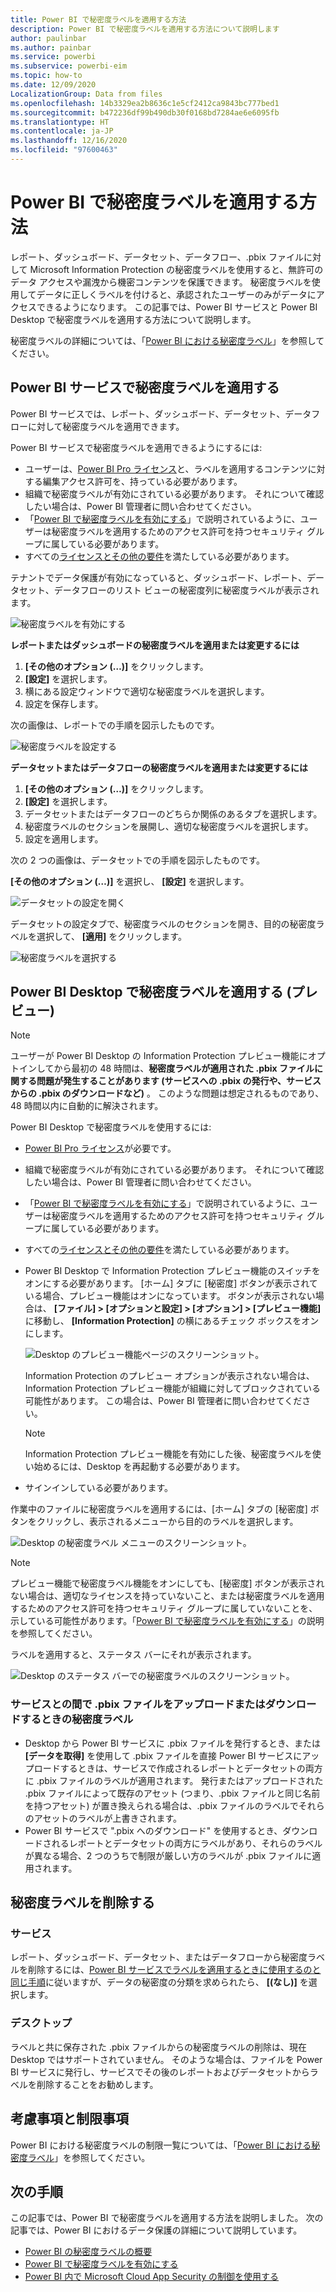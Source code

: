 ```yaml
---
title: Power BI で秘密度ラベルを適用する方法
description: Power BI で秘密度ラベルを適用する方法について説明します
author: paulinbar
ms.author: painbar
ms.service: powerbi
ms.subservice: powerbi-eim
ms.topic: how-to
ms.date: 12/09/2020
LocalizationGroup: Data from files
ms.openlocfilehash: 14b3329ea2b8636c1e5cf2412ca9843bc777bed1
ms.sourcegitcommit: b472236df99b490db30f0168bd7284ae6e6095fb
ms.translationtype: HT
ms.contentlocale: ja-JP
ms.lasthandoff: 12/16/2020
ms.locfileid: "97600463"
---
```

# <a name="how-to-apply-sensitivity-labels-in-power-bi"></a>Power BI で秘密度ラベルを適用する方法

レポート、ダッシュボード、データセット、データフロー、.pbix ファイルに対して Microsoft Information Protection の秘密度ラベルを使用すると、無許可のデータ アクセスや漏洩から機密コンテンツを保護できます。 秘密度ラベルを使用してデータに正しくラベルを付けると、承認されたユーザーのみがデータにアクセスできるようになります。 この記事では、Power BI サービスと Power BI Desktop で秘密度ラベルを適用する方法について説明します。

秘密度ラベルの詳細については、「[Power BI における秘密度ラベル](service-security-sensitivity-label-overview.md)」を参照してください。

## <a name="apply-sensitivity-labels-in-the-power-bi-service"></a>Power BI サービスで秘密度ラベルを適用する

Power BI サービスでは、レポート、ダッシュボード、データセット、データフローに対して秘密度ラベルを適用できます。

Power BI サービスで秘密度ラベルを適用できるようにするには:
* ユーザーは、[Power BI Pro ライセンス](./service-admin-purchasing-power-bi-pro.md)と、ラベルを適用するコンテンツに対する編集アクセス許可を、持っている必要があります。
* 組織で秘密度ラベルが有効にされている必要があります。 それについて確認したい場合は、Power BI 管理者に問い合わせてください。
* 「[Power BI で秘密度ラベルを有効にする](./service-security-enable-data-sensitivity-labels.md)」で説明されているように、ユーザーは秘密度ラベルを適用するためのアクセス許可を持つセキュリティ グループに属している必要があります。
* すべての[ライセンスとその他の要件](./service-security-enable-data-sensitivity-labels.md#licensing-and-requirements)を満たしている必要があります。

テナントでデータ保護が有効になっていると、ダッシュボード、レポート、データセット、データフローのリスト ビューの秘密度列に秘密度ラベルが表示されます。

![秘密度ラベルを有効にする](media/service-security-apply-data-sensitivity-labels/apply-data-sensitivity-labels-01.png)

**レポートまたはダッシュボードの秘密度ラベルを適用または変更するには**
1. **[その他のオプション (…)]** をクリックします。
1. **[設定]** を選択します。
1. 横にある設定ウィンドウで適切な秘密度ラベルを選択します。
1. 設定を保存します。

次の画像は、レポートでの手順を図示したものです。

![秘密度ラベルを設定する](media/service-security-apply-data-sensitivity-labels/apply-data-sensitivity-labels-02.png)

**データセットまたはデータフローの秘密度ラベルを適用または変更するには**

1. **[その他のオプション (…)]** をクリックします。
1. **[設定]** を選択します。
1. データセットまたはデータフローのどちらか関係のあるタブを選択します。
1. 秘密度ラベルのセクションを展開し、適切な秘密度ラベルを選択します。
1. 設定を適用します。

次の 2 つの画像は、データセットでの手順を図示したものです。

**[その他のオプション (…)]** を選択し、 **[設定]** を選択します。

![データセットの設定を開く](media/service-security-apply-data-sensitivity-labels/apply-data-sensitivity-labels-05.png)

データセットの設定タブで、秘密度ラベルのセクションを開き、目的の秘密度ラベルを選択して、 **[適用]** をクリックします。

![秘密度ラベルを選択する](media/service-security-apply-data-sensitivity-labels/apply-data-sensitivity-labels-06.png)

## <a name="apply-sensitivity-labels-in-power-bi-desktop-preview"></a>Power BI Desktop で秘密度ラベルを適用する (プレビュー)

>[!NOTE]
>ユーザーが Power BI Desktop の Information Protection プレビュー機能にオプトインしてから最初の 48 時間は、**秘密度ラベルが適用された .pbix ファイルに関する問題が発生することがあります (サービスへの .pbix の発行や、サービスからの .pbix のダウンロードなど)** 。 このような問題は想定されるものであり、48 時間以内に自動的に解決されます。

Power BI Desktop で秘密度ラベルを使用するには:
* [Power BI Pro ライセンス](./service-admin-purchasing-power-bi-pro.md)が必要です。
* 組織で秘密度ラベルが有効にされている必要があります。 それについて確認したい場合は、Power BI 管理者に問い合わせてください。
* 「[Power BI で秘密度ラベルを有効にする](./service-security-enable-data-sensitivity-labels.md)」で説明されているように、ユーザーは秘密度ラベルを適用するためのアクセス許可を持つセキュリティ グループに属している必要があります。
* すべての[ライセンスとその他の要件](./service-security-enable-data-sensitivity-labels.md#licensing-and-requirements)を満たしている必要があります。
* Power BI Desktop で Information Protection プレビュー機能のスイッチをオンにする必要があります。 [ホーム] タブに [秘密度] ボタンが表示されている場合、プレビュー機能はオンになっています。 ボタンが表示されない場合は、 **[ファイル] > [オプションと設定] > [オプション] > [プレビュー機能]** に移動し、 **[Information Protection]** の横にあるチェック ボックスをオンにします。

    ![Desktop のプレビュー機能ページのスクリーンショット。](media/service-security-apply-data-sensitivity-labels/desktop-preview-features-page.png)

    Information Protection のプレビュー オプションが表示されない場合は、Information Protection プレビュー機能が組織に対してブロックされている可能性があります。 この場合は、Power BI 管理者に問い合わせてください。

    >[!NOTE]
    >Information Protection プレビュー機能を有効にした後、秘密度ラベルを使い始めるには、Desktop を再起動する必要があります。
* サインインしている必要があります。

作業中のファイルに秘密度ラベルを適用するには、[ホーム] タブの [秘密度] ボタンをクリックし、表示されるメニューから目的のラベルを選択します。

![Desktop の秘密度ラベル メニューのスクリーンショット。](media/service-security-apply-data-sensitivity-labels/sensitivity-label-menu-desktop.png)

>[!NOTE]
> プレビュー機能で秘密度ラベル機能をオンにしても、[秘密度] ボタンが表示されない場合は、適切なライセンスを持っていないこと、または秘密度ラベルを適用するためのアクセス許可を持つセキュリティ グループに属していないことを、示している可能性があります。「[Power BI で秘密度ラベルを有効にする](./service-security-enable-data-sensitivity-labels.md)」の説明を参照してください。

ラベルを適用すると、ステータス バーにそれが表示されます。

![Desktop のステータス バーでの秘密度ラベルのスクリーンショット。](media/service-security-apply-data-sensitivity-labels/sensitivity-label-in-desktop-status-bar.png)

### <a name="sensitivity-labels-when-uploading-or-downloading-pbix-files-tofrom-the-service"></a>サービスとの間で .pbix ファイルをアップロードまたはダウンロードするときの秘密度ラベル
* Desktop から Power BI サービスに .pbix ファイルを発行するとき、または **[データを取得]** を使用して .pbix ファイルを直接 Power BI サービスにアップロードするときは、サービスで作成されるレポートとデータセットの両方に .pbix ファイルのラベルが適用されます。 発行またはアップロードされた .pbix ファイルによって既存のアセット (つまり、.pbix ファイルと同じ名前を持つアセット) が置き換えられる場合は、.pbix ファイルのラベルでそれらのアセットのラベルが上書きされます。
* Power BI サービスで ".pbix へのダウンロード" を使用するとき、ダウンロードされるレポートとデータセットの両方にラベルがあり、それらのラベルが異なる場合、2 つのうちで制限が厳しい方のラベルが .pbix ファイルに適用されます。

## <a name="remove-sensitivity-labels"></a>秘密度ラベルを削除する

### <a name="service"></a>サービス
レポート、ダッシュボード、データセット、またはデータフローから秘密度ラベルを削除するには、[Power BI サービスでラベルを適用するときに使用するのと同じ手順](#apply-sensitivity-labels-in-the-power-bi-service)に従いますが、データの秘密度の分類を求められたら、 **[(なし)]** を選択します。

### <a name="desktop"></a>デスクトップ
ラベルと共に保存された .pbix ファイルからの秘密度ラベルの削除は、現在 Desktop ではサポートされていません。 そのような場合は、ファイルを Power BI サービスに発行し、サービスでその後のレポートおよびデータセットからラベルを削除することをお勧めします。

## <a name="considerations-and-limitations"></a>考慮事項と制限事項

Power BI における秘密度ラベルの制限一覧については、「[Power BI における秘密度ラベル](service-security-sensitivity-label-overview.md#limitations)」を参照してください。

## <a name="next-steps"></a>次の手順

この記事では、Power BI で秘密度ラベルを適用する方法を説明しました。 次の記事では、Power BI におけるデータ保護の詳細について説明しています。 

* [Power BI の秘密度ラベルの概要](./service-security-sensitivity-label-overview.md)
* [Power BI で秘密度ラベルを有効にする](./service-security-enable-data-sensitivity-labels.md)
* [Power BI 内で Microsoft Cloud App Security の制御を使用する](./service-security-using-microsoft-cloud-app-security-controls.md)
